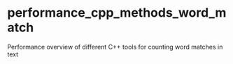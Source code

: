 # performance_cpp_methods_word_match
Performance overview of different C++ tools for counting word matches in text

